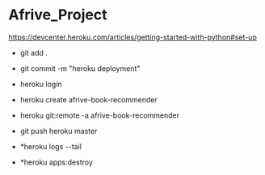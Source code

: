 # Afrive_Project


https://devcenter.heroku.com/articles/getting-started-with-python#set-up

- git add .
- git commit -m "heroku deployment"

- heroku login
- heroku create afrive-book-recommender

- heroku git:remote -a afrive-book-recommender
- git push heroku master

- *heroku logs --tail
- *heroku apps:destroy
